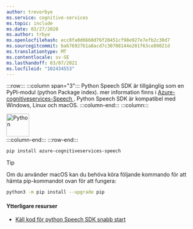 ```yaml
---
author: trevorbye
ms.service: cognitive-services
ms.topic: include
ms.date: 03/27/2020
ms.author: trbye
ms.openlocfilehash: ecc8fa0d6660d76f20451cf98e927e7efb2c30d7
ms.sourcegitcommit: ba676927b1a8acd7c30708144e201f63ce89021d
ms.translationtype: MT
ms.contentlocale: sv-SE
ms.lasthandoff: 03/07/2021
ms.locfileid: "102434553"
---
```

:::row:::
    :::column span="3":::
        Python Speech SDK är tillgänglig som en PyPI-modul (python Package index). mer information finns i <a href="https://pypi.org/project/azure-cognitiveservices-speech/" target="_blank">Azure-cognitiveservices-Speech </a>. Python Speech SDK är kompatibel med Windows, Linux och macOS.
    :::column-end:::
    :::column:::
        <br>
        <div class="icon is-large">
            <img alt="Python" src="https://docs.microsoft.com/media/logos/logo_python.svg" width="60px">
        </div>
    :::column-end:::
:::row-end:::

```Bash
pip install azure-cognitiveservices-speech
```

> [!TIP]
> Om du använder macOS kan du behöva köra följande kommando för att hämta pip-kommandot ovan för att fungera:
> ```Bash
> python3 -m pip install --upgrade pip
> ```

#### <a name="additional-resources"></a>Ytterligare resurser

- <a href="https://github.com/Azure-Samples/cognitive-services-speech-sdk/tree/master/quickstart/python" target="_blank">Käll kod för python Speech SDK snabb start </a>
